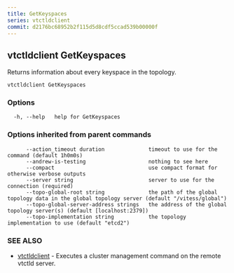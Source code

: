 ```yaml
---
title: GetKeyspaces
series: vtctldclient
commit: d2176bc68952b2f115d5d8cdf5ccad539b00000f
---
```

## vtctldclient GetKeyspaces

Returns information about every keyspace in the topology.

```
vtctldclient GetKeyspaces
```

### Options

```
  -h, --help   help for GetKeyspaces
```

### Options inherited from parent commands

```
      --action_timeout duration              timeout to use for the command (default 1h0m0s)
      --andrew-is-testing                    nothing to see here
      --compact                              use compact format for otherwise verbose outputs
      --server string                        server to use for the connection (required)
      --topo-global-root string              the path of the global topology data in the global topology server (default "/vitess/global")
      --topo-global-server-address strings   the address of the global topology server(s) (default [localhost:2379])
      --topo-implementation string           the topology implementation to use (default "etcd2")
```

### SEE ALSO

* [vtctldclient](../)	 - Executes a cluster management command on the remote vtctld server.

